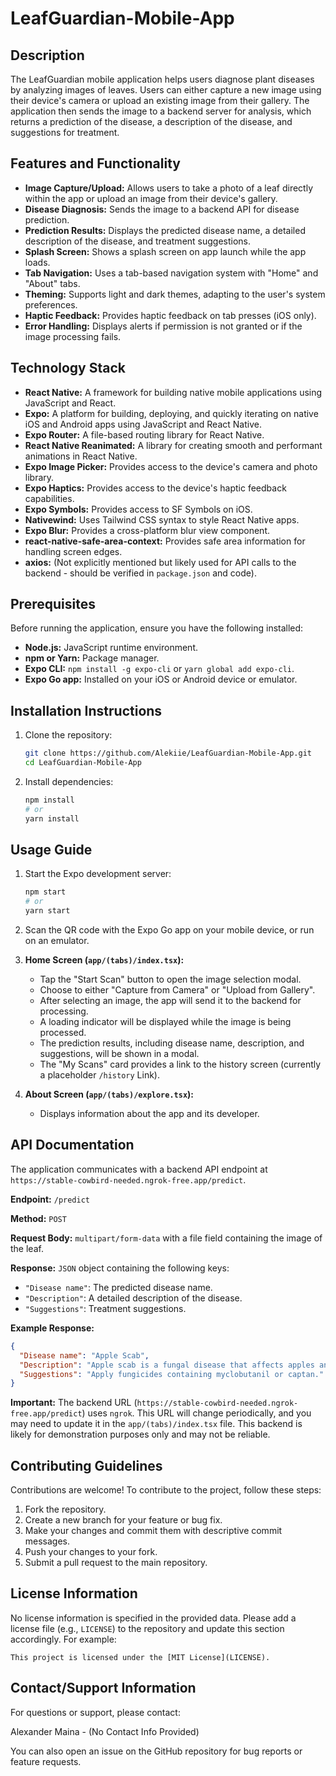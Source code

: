 # LeafGuardian-Mobile-App

## Description

The LeafGuardian mobile application helps users diagnose plant diseases by analyzing images of leaves. Users can either capture a new image using their device's camera or upload an existing image from their gallery. The application then sends the image to a backend server for analysis, which returns a prediction of the disease, a description of the disease, and suggestions for treatment.

## Features and Functionality

*   **Image Capture/Upload:** Allows users to take a photo of a leaf directly within the app or upload an image from their device's gallery.
*   **Disease Diagnosis:** Sends the image to a backend API for disease prediction.
*   **Prediction Results:** Displays the predicted disease name, a detailed description of the disease, and treatment suggestions.
*   **Splash Screen:** Shows a splash screen on app launch while the app loads.
*   **Tab Navigation:** Uses a tab-based navigation system with "Home" and "About" tabs.
*   **Theming:** Supports light and dark themes, adapting to the user's system preferences.
*   **Haptic Feedback:** Provides haptic feedback on tab presses (iOS only).
*   **Error Handling:** Displays alerts if permission is not granted or if the image processing fails.

## Technology Stack

*   **React Native:** A framework for building native mobile applications using JavaScript and React.
*   **Expo:** A platform for building, deploying, and quickly iterating on native iOS and Android apps using JavaScript and React Native.
*   **Expo Router:** A file-based routing library for React Native.
*   **React Native Reanimated:** A library for creating smooth and performant animations in React Native.
*   **Expo Image Picker:** Provides access to the device's camera and photo library.
*   **Expo Haptics:** Provides access to the device's haptic feedback capabilities.
*   **Expo Symbols:** Provides access to SF Symbols on iOS.
*   **Nativewind:** Uses Tailwind CSS syntax to style React Native apps.
*   **Expo Blur:** Provides a cross-platform blur view component.
*   **react-native-safe-area-context:** Provides safe area information for handling screen edges.
*   **axios:** (Not explicitly mentioned but likely used for API calls to the backend - should be verified in `package.json` and code).

## Prerequisites

Before running the application, ensure you have the following installed:

*   **Node.js:** JavaScript runtime environment.
*   **npm or Yarn:** Package manager.
*   **Expo CLI:**  `npm install -g expo-cli` or `yarn global add expo-cli`.
*   **Expo Go app:** Installed on your iOS or Android device or emulator.

## Installation Instructions

1.  Clone the repository:

    ```bash
    git clone https://github.com/Alekiie/LeafGuardian-Mobile-App.git
    cd LeafGuardian-Mobile-App
    ```

2.  Install dependencies:

    ```bash
    npm install
    # or
    yarn install
    ```

## Usage Guide

1.  Start the Expo development server:

    ```bash
    npm start
    # or
    yarn start
    ```

2.  Scan the QR code with the Expo Go app on your mobile device, or run on an emulator.

3.  **Home Screen (`app/(tabs)/index.tsx`):**
    *   Tap the "Start Scan" button to open the image selection modal.
    *   Choose to either "Capture from Camera" or "Upload from Gallery".
    *   After selecting an image, the app will send it to the backend for processing.
    *   A loading indicator will be displayed while the image is being processed.
    *   The prediction results, including disease name, description, and suggestions, will be shown in a modal.
    *   The "My Scans" card provides a link to the history screen (currently a placeholder `/history` Link).

4.  **About Screen (`app/(tabs)/explore.tsx`):**
    *   Displays information about the app and its developer.

## API Documentation

The application communicates with a backend API endpoint at `https://stable-cowbird-needed.ngrok-free.app/predict`.

**Endpoint:** `/predict`

**Method:** `POST`

**Request Body:** `multipart/form-data` with a file field containing the image of the leaf.

**Response:** `JSON` object containing the following keys:

*   `"Disease name"`: The predicted disease name.
*   `"Description"`: A detailed description of the disease.
*   `"Suggestions"`: Treatment suggestions.

**Example Response:**

```json
{
  "Disease name": "Apple Scab",
  "Description": "Apple scab is a fungal disease that affects apples and crabapples. Symptoms include olive-green to brown spots on leaves, fruit, and twigs.",
  "Suggestions": "Apply fungicides containing myclobutanil or captan."
}
```

**Important:** The backend URL (`https://stable-cowbird-needed.ngrok-free.app/predict`) uses `ngrok`. This URL will change periodically, and you may need to update it in the `app/(tabs)/index.tsx` file. This backend is likely for demonstration purposes only and may not be reliable.

## Contributing Guidelines

Contributions are welcome! To contribute to the project, follow these steps:

1.  Fork the repository.
2.  Create a new branch for your feature or bug fix.
3.  Make your changes and commit them with descriptive commit messages.
4.  Push your changes to your fork.
5.  Submit a pull request to the main repository.

## License Information

No license information is specified in the provided data. Please add a license file (e.g., `LICENSE`) to the repository and update this section accordingly. For example:

```
This project is licensed under the [MIT License](LICENSE).
```

## Contact/Support Information

For questions or support, please contact:

Alexander Maina - (No Contact Info Provided)

You can also open an issue on the GitHub repository for bug reports or feature requests.